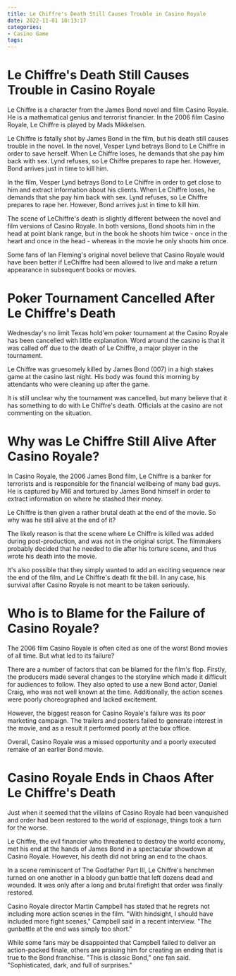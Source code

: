 ```yaml
---
title: Le Chiffre's Death Still Causes Trouble in Casino Royale
date: 2022-11-01 10:13:17
categories:
- Casino Game
tags:
---
```



#  Le Chiffre's Death Still Causes Trouble in Casino Royale

Le Chiffre is a character from the James Bond novel and film Casino Royale. He is a mathematical genius and terrorist financier. In the 2006 film Casino Royale, Le Chiffre is played by Mads Mikkelsen.

Le Chiffre is fatally shot by James Bond in the film, but his death still causes trouble in the novel. In the novel, Vesper Lynd betrays Bond to Le Chiffre in order to save herself. When Le Chiffre loses, he demands that she pay him back with sex. Lynd refuses, so Le Chiffre prepares to rape her. However, Bond arrives just in time to kill him.

In the film, Vesper Lynd betrays Bond to Le Chiffre in order to get close to him and extract information about his clients. When Le Chiffre loses, he demands that she pay him back with sex. Lynd refuses, so Le Chiffre prepares to rape her. However, Bond arrives just in time to kill him.

The scene of LeChiffre's death is slightly different between the novel and film versions of Casino Royale. In both versions, Bond shoots him in the head at point blank range, but in the book he shoots him twice - once in the heart and once in the head - whereas in the movie he only shoots him once. 

Some fans of Ian Fleming's original novel believe that Casino Royale would have been better if LeChiffre had been allowed to live and make a return appearance in subsequent books or movies.

#  Poker Tournament Cancelled After Le Chiffre's Death

Wednesday's no limit Texas hold'em poker tournament at the Casino Royale has been cancelled with little explanation. Word around the casino is that it was called off due to the death of Le Chiffre, a major player in the tournament.

Le Chiffre was gruesomely killed by James Bond (007) in a high stakes game at the casino last night. His body was found this morning by attendants who were cleaning up after the game.

It is still unclear why the tournament was cancelled, but many believe that it has something to do with Le Chiffre's death. Officials at the casino are not commenting on the situation.

#  Why was Le Chiffre Still Alive After Casino Royale?

In Casino Royale, the 2006 James Bond film, Le Chiffre is a banker for terrorists and is responsible for the financial wellbeing of many bad guys. He is captured by MI6 and tortured by James Bond himself in order to extract information on where he stashed their money.

Le Chiffre is then given a rather brutal death at the end of the movie. So why was he still alive at the end of it?

The likely reason is that the scene where Le Chiffre is killed was added during post-production, and was not in the original script. The filmmakers probably decided that he needed to die after his torture scene, and thus wrote his death into the movie.

It's also possible that they simply wanted to add an exciting sequence near the end of the film, and Le Chiffre's death fit the bill. In any case, his survival after Casino Royale is not meant to be taken seriously.

#  Who is to Blame for the Failure of Casino Royale?

The 2006 film Casino Royale is often cited as one of the worst Bond movies of all time. But what led to its failure?

There are a number of factors that can be blamed for the film's flop. Firstly, the producers made several changes to the storyline which made it difficult for audiences to follow. They also opted to use a new Bond actor, Daniel Craig, who was not well known at the time. Additionally, the action scenes were poorly choreographed and lacked excitement.

However, the biggest reason for Casino Royale's failure was its poor marketing campaign. The trailers and posters failed to generate interest in the movie, and as a result it performed poorly at the box office.

Overall, Casino Royale was a missed opportunity and a poorly executed remake of an earlier Bond movie.

#  Casino Royale Ends in Chaos After Le Chiffre's Death

Just when it seemed that the villains of Casino Royale had been vanquished and order had been restored to the world of espionage, things took a turn for the worse.

Le Chiffre, the evil financier who threatened to destroy the world economy, met his end at the hands of James Bond in a spectacular showdown at Casino Royale. However, his death did not bring an end to the chaos.

In a scene reminiscent of The Godfather Part III, Le Chiffre's henchmen turned on one another in a bloody gun battle that left dozens dead and wounded. It was only after a long and brutal firefight that order was finally restored.

Casino Royale director Martin Campbell has stated that he regrets not including more action scenes in the film. "With hindsight, I should have included more fight scenes," Campbell said in a recent interview. "The gunbattle at the end was simply too short."

While some fans may be disappointed that Campbell failed to deliver an action-packed finale, others are praising him for creating an ending that is true to the Bond franchise. "This is classic Bond," one fan said. "Sophisticated, dark, and full of surprises."